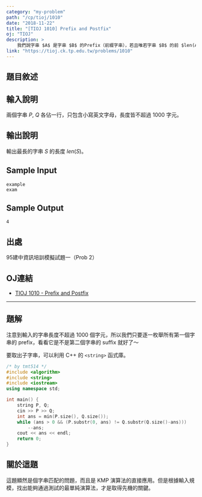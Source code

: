 ```yaml
---
category: "my-problem"
path: "/cp/tioj/1010"
date: "2018-11-22"
title: "[TIOJ 1010] Prefix and Postfix"
oj: "TIOJ"
description: >
    我們說字串 $A$ 是字串 $B$ 的Prefix（前綴字串），若且唯若字串 $B$ 的前 $len(A)$ 個字母與 $A$ 完全相同，其中 $len(A)$ 指的是字串 $A$ 的長度。例如： “Exam” 和 “Example”都是 “Example” 的 Prefix，但是 “Ample”和 “Exapple” 都不是 “Example” 的 Prefix。同樣的，當 $B$ 的後 $len(A)$ 個字母與 $A$ 完全相同的時候，我們稱 $A$ 是 $B$ 的 Suffix (後綴字串)。給定兩個字串 $P$, $Q$，請你找出最長的字串 $S$ 使得 $S$ 是 $P$ 的 Prefix，同時也是 $Q$ 的 Suffix。
link: "https://tioj.ck.tp.edu.tw/problems/1010"
---
```


## 題目敘述

<showvariable varname='description'></showvariable>
 
## 輸入說明

兩個字串 $P$, $Q$ 各佔一行，只包含小寫英文字母，長度皆不超過 1000 字元。

## 輸出說明

輸出最長的字串 $S$ 的長度 $len(S)$。

## Sample Input

```
example
exam
```

## Sample Output

```
4
```

## 出處

95建中資訊培訓模擬試題一（Prob 2）

## OJ連結

* [TIOJ 1010 - Prefix and Postfix](https://tioj.ck.tp.edu.tw/problems/1010)

----

## 題解

注意到輸入的字串長度不超過 1000 個字元，所以我們只要逐一枚舉所有第一個字串的 prefix，看看它是不是第二個字串的 suffix 就好了～

要取出子字串，可以利用 C++ 的 `<string>` 函式庫。

```cpp
/* by tmt514 */
#include <algorithm>
#include <string>
#include <iostream>
using namespace std;

int main() {
    string P, Q;
    cin >> P >> Q;
    int ans = min(P.size(), Q.size());
    while (ans > 0 && (P.substr(0, ans) != Q.substr(Q.size()-ans)))
        --ans;
    cout << ans << endl;
    return 0;
}
```

## 關於這題

這題顯然是個字串匹配的問題，而且是 KMP 演算法的直接應用。但是根據輸入規模，找出能夠通過測試的最單純演算法，才是取得先機的關鍵。

